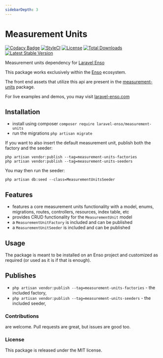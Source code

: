 ```yaml
---
sidebarDepth: 3
---
```


# Measurement Units

[![Codacy Badge](https://api.codacy.com/project/badge/Grade/28c7bcb0b5d2451783990e0a151f0a44)](https://www.codacy.com/app/laravel-enso/measurement-units?utm_source=github.com&amp;utm_medium=referral&amp;utm_content=laravel-enso/measurement-units&amp;utm_campaign=Badge_Grade)
[![StyleCI](https://github.styleci.io/repos/85624363/shield?branch=master)](https://github.styleci.io/repos/85624363)
[![License](https://poser.pugx.org/laravel-enso/measurement-units/license)](https://packagist.org/packages/laravel-enso/measurement-units)
[![Total Downloads](https://poser.pugx.org/laravel-enso/measurement-units/downloads)](https://packagist.org/packages/laravel-enso/measurement-units)
[![Latest Stable Version](https://poser.pugx.org/laravel-enso/measurement-units/version)](https://packagist.org/packages/laravel-enso/measurement-units)

Measurement units dependency for [Laravel Enso](https://github.com/laravel-enso/enso)

This package works exclusively within the [Enso](https://github.com/laravel-enso/enso) ecosystem.

The front end assets that utilize this api are present in the [measurement-units](https://github.com/enso-ui/measurement-units) package.

For live examples and demos, you may visit [laravel-enso.com](https://www.laravel-enso.com)

## Installation

- install using composer `composer require laravel-enso/measurement-units`
- run the migrations `php artisan migrate`

If you want to also insert the default measurement unit, publish both the factory and the seeder:
```shell script
php artisan vendor:publish --tag=measurement-units-factories
php artisan vendor:publish --tag=measurement-units-seeders
```

You may then run the seeder:
```shell script
php artisan db:seed --class=MeasurementUnitsSeeder
```

## Features

- features a core measurement units functionality with a model, enums, migrations, 
routes, controllers, resources, index table, etc 
- provides CRUD functionality for the `MeasurementUnit` model
- a `MeasurementUnitFactory` is included and can be published
- a `MeasurementUnitSeeder` is included and can be published

## Usage

The package is meant to be installed on an Enso project and customized as required 
(or used as it is if that is enough). 
   
## Publishes

- `php artisan vendor:publish --tag=measurement-units-factories` - the included factory,
- `php artisan vendor:publish --tag=measurement-units-seeders` - the included seeder,
   
   
### Contributions

are welcome. Pull requests are great, but issues are good too.

### License

This package is released under the MIT license.
